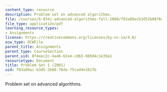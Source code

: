 ```yaml
---
content_type: resource
description: Problem set on advanced algorithms.
file: /courses/6-854j-advanced-algorithms-fall-2008/f03a89acb3d52b0876da75cad4e1b1fb_homework1.pdf
file_type: application/pdf
learning_resource_types:
- Assignments
license: https://creativecommons.org/licenses/by-nc-sa/4.0/
ocw_type: OCWFile
parent_title: Assignments
parent_type: CourseSection
parent_uid: 8f4eec2c-4a46-62e4-cd63-98504c1e39a1
resourcetype: Document
title: Problem Set 1 (2001)
uid: f03a89ac-b3d5-2b08-76da-75cad4e1b1fb
---
```

Problem set on advanced algorithms.